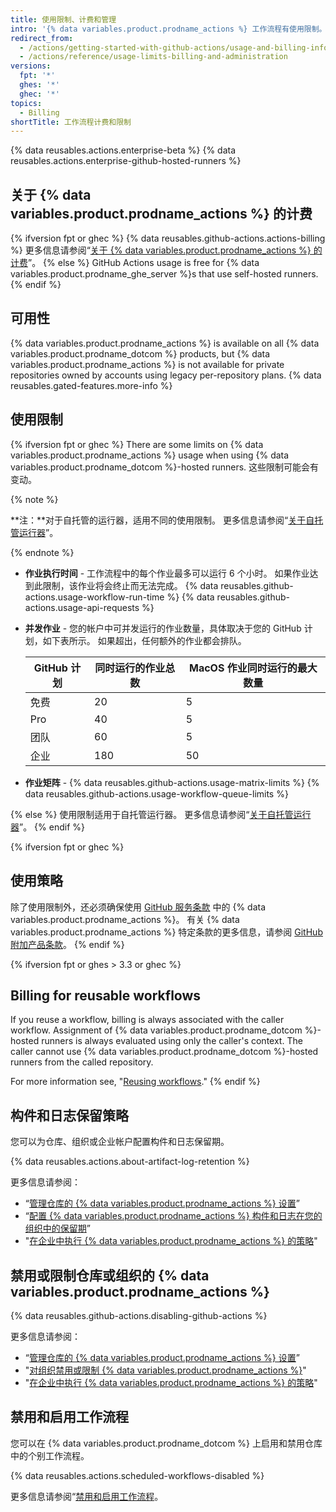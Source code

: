 ```yaml
---
title: 使用限制、计费和管理
intro: '{% data variables.product.prodname_actions %} 工作流程有使用限制。 使用费适用于超出仓库免费分钟数和存储空间量的仓库。'
redirect_from:
  - /actions/getting-started-with-github-actions/usage-and-billing-information-for-github-actions
  - /actions/reference/usage-limits-billing-and-administration
versions:
  fpt: '*'
  ghes: '*'
  ghec: '*'
topics:
  - Billing
shortTitle: 工作流程计费和限制
---
```


{% data reusables.actions.enterprise-beta %}
{% data reusables.actions.enterprise-github-hosted-runners %}

## 关于 {% data variables.product.prodname_actions %} 的计费

{% ifversion fpt or ghec %}
{% data reusables.github-actions.actions-billing %} 更多信息请参阅“[关于 {% data variables.product.prodname_actions %} 的计费](/billing/managing-billing-for-github-actions/about-billing-for-github-actions)”。
{% else %}
GitHub Actions usage is free for {% data variables.product.prodname_ghe_server %}s that use self-hosted runners.
{% endif %}

## 可用性

{% data variables.product.prodname_actions %} is available on all {% data variables.product.prodname_dotcom %} products, but {% data variables.product.prodname_actions %} is not available for private repositories owned by accounts using legacy per-repository plans. {% data reusables.gated-features.more-info %}

## 使用限制

{% ifversion fpt or ghec %}
There are some limits on {% data variables.product.prodname_actions %} usage when using {% data variables.product.prodname_dotcom %}-hosted runners. 这些限制可能会有变动。

{% note %}

**注：**对于自托管的运行器，适用不同的使用限制。 更多信息请参阅“[关于自托管运行器](/actions/hosting-your-own-runners/about-self-hosted-runners/#usage-limits)”。

{% endnote %}

- **作业执行时间** - 工作流程中的每个作业最多可以运行 6 个小时。 如果作业达到此限制，该作业将会终止而无法完成。
{% data reusables.github-actions.usage-workflow-run-time %}
{% data reusables.github-actions.usage-api-requests %}
- **并发作业** - 您的帐户中可并发运行的作业数量，具体取决于您的 GitHub 计划，如下表所示。 如果超出，任何额外的作业都会排队。

  | GitHub 计划 | 同时运行的作业总数 | MacOS 作业同时运行的最大数量 |
  | --------- | --------- | ----------------- |
  | 免费        | 20        | 5                 |
  | Pro       | 40        | 5                 |
  | 团队        | 60        | 5                 |
  | 企业        | 180       | 50                |
- **作业矩阵** - {% data reusables.github-actions.usage-matrix-limits %}
{% data reusables.github-actions.usage-workflow-queue-limits %}

{% else %}
使用限制适用于自托管运行器。 更多信息请参阅“[关于自托管运行器](/actions/hosting-your-own-runners/about-self-hosted-runners/#usage-limits)”。
{% endif %}

{% ifversion fpt or ghec %}
## 使用策略

除了使用限制外，还必须确保使用 [GitHub 服务条款](/free-pro-team@latest/github/site-policy/github-terms-of-service/) 中的 {% data variables.product.prodname_actions %}。 有关 {% data variables.product.prodname_actions %} 特定条款的更多信息，请参阅 [GitHub 附加产品条款](/free-pro-team@latest/github/site-policy/github-additional-product-terms#a-actions-usage)。
{% endif %}

{% ifversion fpt or ghes > 3.3 or ghec %}
## Billing for reusable workflows

If you reuse a workflow, billing is always associated with the caller workflow. Assignment of {% data variables.product.prodname_dotcom %}-hosted runners is always evaluated using only the caller's context. The caller cannot use {% data variables.product.prodname_dotcom %}-hosted runners from the called repository.

For more information see, "[Reusing workflows](/actions/learn-github-actions/reusing-workflows)."
{% endif %}

## 构件和日志保留策略

您可以为仓库、组织或企业帐户配置构件和日志保留期。

{% data reusables.actions.about-artifact-log-retention %}

更多信息请参阅：

- “[管理仓库的 {% data variables.product.prodname_actions %} 设置](/repositories/managing-your-repositorys-settings-and-features/enabling-features-for-your-repository/managing-github-actions-settings-for-a-repository#configuring-the-retention-period-for-github-actions-artifacts-and-logs-in-your-repository)”
- “[配置 {% data variables.product.prodname_actions %} 构件和日志在您的组织中的保留期](/organizations/managing-organization-settings/configuring-the-retention-period-for-github-actions-artifacts-and-logs-in-your-organization)”
- "[在企业中执行 {% data variables.product.prodname_actions %} 的策略](/admin/policies/enforcing-policies-for-your-enterprise/enforcing-policies-for-github-actions-in-your-enterprise#enforcing-a-policy-for-artifact-and-log-retention-in-your-enterprise)"

## 禁用或限制仓库或组织的 {% data variables.product.prodname_actions %}

{% data reusables.github-actions.disabling-github-actions %}

更多信息请参阅：
- “[管理仓库的 {% data variables.product.prodname_actions %} 设置](/repositories/managing-your-repositorys-settings-and-features/enabling-features-for-your-repository/managing-github-actions-settings-for-a-repository)”
- "[对组织禁用或限制 {% data variables.product.prodname_actions %}](/organizations/managing-organization-settings/disabling-or-limiting-github-actions-for-your-organization)"
- "[在企业中执行 {% data variables.product.prodname_actions %} 的策略](/admin/policies/enforcing-policies-for-your-enterprise/enforcing-github-actions-policies-for-your-enterprise#enforcing-a-policy-for-artifact-and-log-retention-in-your-enterprise)"

## 禁用和启用工作流程

您可以在 {% data variables.product.prodname_dotcom %} 上启用和禁用仓库中的个别工作流程。

{% data reusables.actions.scheduled-workflows-disabled %}

更多信息请参阅“[禁用和启用工作流程](/actions/managing-workflow-runs/disabling-and-enabling-a-workflow)。
